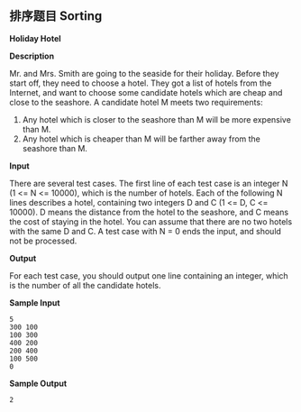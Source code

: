 ## 排序题目 Sorting

**Holiday Hotel**

**Description**

Mr. and Mrs. Smith are going to the seaside for their holiday. Before they start off, they need to choose a hotel. They got a list of hotels from the Internet, and want to choose some candidate hotels which are cheap and close to the seashore. A candidate hotel M meets two requirements: 

1. Any hotel which is closer to the seashore than M will be more expensive than M. 
2. Any hotel which is cheaper than M will be farther away from the seashore than M.

**Input**

There are several test cases. The first line of each test case is an integer N (1 <= N <= 10000), which is the number of hotels. Each of the following N lines describes a hotel, containing two integers D and C (1 <= D, C <= 10000). D means the distance from the hotel to the seashore, and C means the cost of staying in the hotel. You can assume that there are no two hotels with the same D and C. A test case with N = 0 ends the input, and should not be processed.

**Output**

For each test case, you should output one line containing an integer, which is the number of all the candidate hotels.

**Sample Input**

```
5
300 100
100 300
400 200
200 400
100 500
0
```

**Sample Output**

```
2
```
